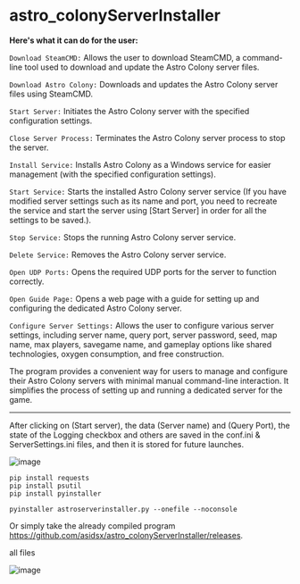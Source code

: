 # astro_colonyServerInstaller

**Here's what it can do for the user:**

`Download SteamCMD:` Allows the user to download SteamCMD, a command-line tool used to download and update the Astro Colony server files.

`Download Astro Colony:` Downloads and updates the Astro Colony server files using SteamCMD.

`Start Server:` Initiates the Astro Colony server with the specified configuration settings.

`Close Server Process:` Terminates the Astro Colony server process to stop the server.

`Install Service:` Installs Astro Colony as a Windows service for easier management (with the specified configuration settings).

`Start Service:` Starts the installed Astro Colony server service (If you have modified server settings such as its name and port, you need to recreate the service and start the server using [Start Server] in order for all the settings to be saved.).

`Stop Service:` Stops the running Astro Colony server service.

`Delete Service:` Removes the Astro Colony server service.

`Open UDP Ports:` Opens the required UDP ports for the server to function correctly.

`Open Guide Page:` Opens a web page with a guide for setting up and configuring the dedicated Astro Colony server.

`Configure Server Settings:` Allows the user to configure various server settings, including server name, query port, server password, seed, map name, max players, savegame name, and gameplay options like shared technologies, oxygen consumption, and free construction.

The program provides a convenient way for users to manage and configure their Astro Colony servers with minimal manual command-line interaction. It simplifies the process of setting up and running a dedicated server for the game.




---
After clicking on (Start server), the data (Server name) and (Query Port), the state of the Logging checkbox and others are saved in the conf.ini & ServerSettings.ini files, and then it is stored for future launches.

![image](https://github.com/asidsx/astro_colonyServerInstaller/assets/106923482/75094182-99c1-454b-8504-bd50ba7c103f)




```
pip install requests
pip install psutil
pip install pyinstaller
```
```
pyinstaller astroserverinstaller.py --onefile --noconsole
```

Or simply take the already compiled program https://github.com/asidsx/astro_colonyServerInstaller/releases.

all files

![image](https://github.com/asidsx/astro_colonyServerInstaller/assets/106923482/f261d868-b55b-4311-96aa-11575cb2dc3b)
